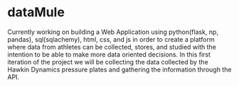 # dataMule

Currently working on building a Web Application using python(flask, np, pandas), sql(sqlachemy), html, css, and js in order to create a platform where data from athletes can be collected, stores, and studied with the intention to be able to make more data oriented decisions. In this first iteration of the project we will be collecting the data collected by the Hawkin Dynamics pressure plates and gathering the information through the API.